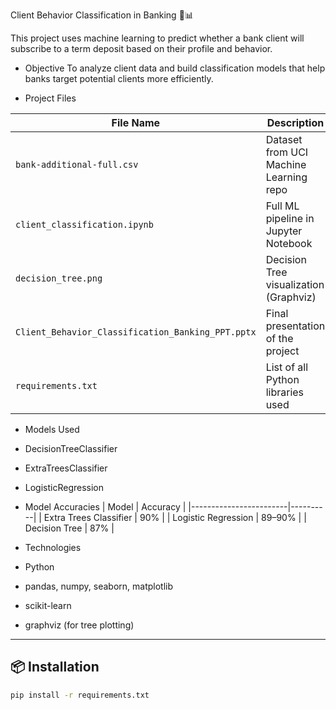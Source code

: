 Client Behavior Classification in Banking 🏦📊

This project uses machine learning to predict whether a bank client will subscribe to a term deposit based on their profile and behavior.

- Objective
To analyze client data and build classification models that help banks target potential clients more efficiently.


- Project Files

| File Name                                   | Description                               |
|--------------------------------------------|-------------------------------------------|
| `bank-additional-full.csv`                 | Dataset from UCI Machine Learning repo    |
| `client_classification.ipynb`              | Full ML pipeline in Jupyter Notebook      |
| `decision_tree.png`                        | Decision Tree visualization (Graphviz)    |
| `Client_Behavior_Classification_Banking_PPT.pptx` | Final presentation of the project |
| `requirements.txt`                         | List of all Python libraries used         |

- Models Used

- DecisionTreeClassifier
- ExtraTreesClassifier
- LogisticRegression

- Model Accuracies
| Model                  | Accuracy |
|------------------------|----------|
| Extra Trees Classifier | 90%      |
| Logistic Regression    | 89–90%   |
| Decision Tree          | 87%      |

- Technologies

- Python
- pandas, numpy, seaborn, matplotlib
- scikit-learn
- graphviz (for tree plotting)

---

## 📦 Installation

```bash
pip install -r requirements.txt

